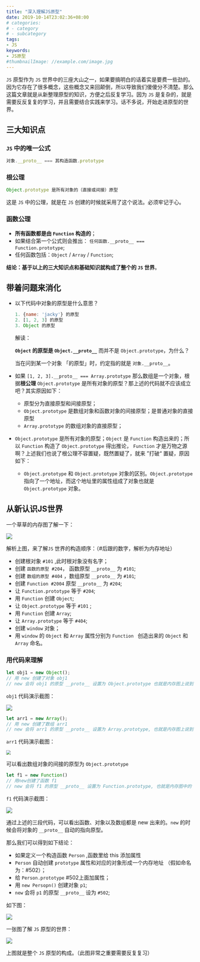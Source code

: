 ```yaml
---
title: "深入理解JS原型"
date: 2019-10-14T23:02:36+08:00
# categories:
# - category
# - subcategory
tags:
- JS
keywords:
- JS原型
#thumbnailImage: //example.com/image.jpg
---
```

`JS` 原型作为 `JS` 世界中的三座大山之一，如果要搞明白的话着实是要费一些劲的。因为它存在了很多概念，这些概念又来回颠倒，所以导致我们傻傻分不清楚。那么这篇文章就是从新整理原型的知识，方便之后反复学习。因为 `JS` 是复杂的，就是需要反反复复的学习，并且需要结合实践来学习。话不多说，开始走进原型的世界。
<!--more-->
## 三大知识点

### `JS`  中的唯一公式

```js
对象.__proto__ === 其构造函数.prototype
```

### 根公理

```js
Object.prototype 是所有对象的（直接或间接）原型
```

这是 `JS` 中的公理，就是在 `JS` 创建的时候就采用了这个说法。必须牢记于心。

### 函数公理

- **所有函数都是由 `Function` 构造的**；
- 如果结合第一个公式则会推出： `任何函数.__proto__ === Function.prototype`;
- 任何函数包括：`Object` /  `Array` / `Function`;

**结论：基于以上的三大知识点和基础知识就构成了整个的 `JS` 世界**。

## 带着问题来消化

- 以下代码中对象的原型是什么意思？

  ```js
  1. {name: 'jacky'} 的原型
  2. [1, 2, 3] 的原型
  3. Object 的原型
  ```

  解读：

  **`Object` 的原型是 `Object.__proto__`** 而并不是 `Object.prototype`，为什么？

  当在问到某一个对象 「的原型」时，约定指的就是 `对象.__proto__`。

- 如果 `[1, 2, 3].__proto__ === Array.prototype` 那么数组是一个对象，根据**根公理** `Object.prototype` 是所有对象的原型？那上述的代码就不应该成立吧？其实原因如下：

  - 原型分为直接原型和间接原型；
  - `Object.prototype` 是数组对象和函数对象的间接原型；是普通对象的直接原型
  - `Array.prototype` 的数组对象的直接原型；

- `Object.prototype` 是所有对象的原型；`Object` 是 `Function` 构造出来的；所以 `Function` 构造了 `Object.prototype` 得出推论， `Function` 才是万物之源啊？上述我们也说了根公理不容置疑，既然置疑了，就来 ”打破“ 置疑，原因如下：

  - `Object.prototype` 和 `Object.prototype` 对象的区别。`Object.prototype` 指向了一个地址，而这个地址里的属性组成了对象也就是 `Object.prototype` 对象。

## 从新认识JS世界

一个草草的内存图了解一下：

![](/images/41.png)

解析上图，来了解`JS` 世界的构造顺序：（#后跟的数字，解析为内存地址）

- 创建根对象 `#101` ,此时根对象没有名字；
- 创建 `函数的原型 #204`， 函数原型 `__proto__` 为 `#101`;
- 创建 `数组的原型 #404` ，数组原型 `__proto__` 为 `#101`;
- 创建 `Function #2004` 原型 `__proto__` 为 `#204`; 
- 让 `Function.prototype` 等于 `#204`;
- 用 `Function` 创建 `Object`;
- 让 `Object.prototype` 等于 `#101` ;
- 用 `Function` 创建 `Array`;
- 让 `Array.prototype` 等于 `#404`;
- 创建 `window` 对象；
- 用 `window` 的 `Object` 和  `Array` 属性分别为 `Function ` 创造出来的 `Object` 和 `Array` 命名。

### 用代码来理解

```js
let obj1 = new Object();
// 用 new 创建了对象 obj1
// new 会将 obj1 的原型 __proto__ 设置为 Object.prototype 也就是内存图上说到的 #101
```

`obj1` 代码演示截图：

![](/images/42.png)

```js
let arr1 = new Array();
// 用 new 创建了数组 arr1
// new 会将 arr1 的原型 __proto__ 设置为 Array.prototype, 也就是内存图上说到的 #404
```

`arr1` 代码演示截图：

<img src="/images/43.png" style="zoom:75%;" />

可以看出数组对象的间接的原型为 `Object.prototype`

```js
let f1 = new Function()
// 用new创建了函数 f1
// new 会将 f1 的原型 __proto__ 设置为 Function.prototype, 也就是内存图中的 #204
```

`f1` 代码演示截图：

![](/images/44.png)

通过上述的三段代码，可以看出函数、对象以及数组都是 new 出来的。`new` 的时候会将对象的 `__proto__` 自动的指向原型。

那么我们可以得到如下结论：

- 如果定义一个构造函数 `Person` ,函数里给 this 添加属性
- `Person` 自动创建 `prototype` 属性和对应的对象形成一个内存地址 （假如命名为：#502）；
- 给 `Person.prototype` #502上面加属性；
- 用 `new Persopn()` 创建对象 `p1`;
- `new` 会将 `p1` 的原型 `__proto__` 设为 `#502`;

如下图：

![](/images/45.png)

一张图了解 `JS` 原型的世界：

![](/images/46.png)

上图就是整个 `JS` 原型的构成。（此图非常之重要需要反复复习）

